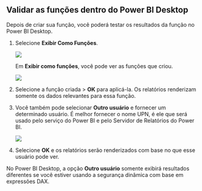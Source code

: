 ## <a name="validate-the-roles-within-power-bi-desktop"></a>Validar as funções dentro do Power BI Desktop
Depois de criar sua função, você poderá testar os resultados da função no Power BI Desktop.

1. Selecione **Exibir Como Funções**. 

    ![](./media/rls-desktop-view-as-roles/powerbi-desktop-rls-view-as-roles.png)

    Em **Exibir como funções**, você pode ver as funções que criou.

    ![](./media/rls-desktop-view-as-roles/powerbi-desktop-rls-view-as-roles-dialog.png)

3. Selecione a função criada > **OK** para aplicá-la. Os relatórios renderizam somente os dados relevantes para essa função. 

4. Você também pode selecionar **Outro usuário** e fornecer um determinado usuário. É melhor fornecer o nome UPN, é ele que será usado pelo serviço do Power BI e pelo Servidor de Relatórios do Power BI.

    ![](./media/rls-desktop-view-as-roles/powerbi-desktop-rls-other-user.png)

1. Selecione **OK** e os relatórios serão renderizados com base no que esse usuário pode ver. 

No Power BI Desktop, a opção **Outro usuário** somente exibirá resultados diferentes se você estiver usando a segurança dinâmica com base em expressões DAX. 

